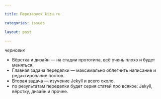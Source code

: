 ```yaml
---

title: Перезапуск kizu.ru

categories: issues

layout: post

---
```


_черновик_

- Вёрстка и дизайн — на стадии прототипа, всё очень плохо и будет меняться.
- Главная задача переделки — максимально облегчить написание и редактирование постов.
- Вторая задача — изучение Jekyll и всего около.
- по результатам переделки будет серия статей про всякое: Jekyll, вёрстку, дизайн и прочее.